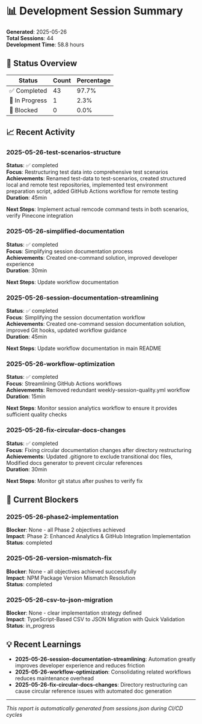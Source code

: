 # 📊 Development Session Summary

**Generated**: 2025-05-26  
**Total Sessions**: 44  
**Development Time**: 58.8 hours  

## 🎯 Status Overview

| Status | Count | Percentage |
|--------|-------|------------|
| ✅ Completed | 43 | 97.7% |
| 🔄 In Progress | 1 | 2.3% |
| 🚫 Blocked | 0 | 0.0% |

## 📈 Recent Activity
### 2025-05-26-test-scenarios-structure
**Status**: ✅ completed  
**Focus**: Restructuring test data into comprehensive test scenarios  
**Achievements**: Renamed test-data to test-scenarios, created structured local and remote test repositories, implemented test environment preparation script, added GitHub Actions workflow for remote testing  
**Duration**: 45min  

**Next Steps**: Implement actual remcode command tests in both scenarios, verify Pinecone integration  

### 2025-05-26-simplified-documentation
**Status**: ✅ completed  
**Focus**: Simplifying session documentation process  
**Achievements**: Created one-command solution, improved developer experience  
**Duration**: 30min  

**Next Steps**: Update workflow documentation  

### 2025-05-26-session-documentation-streamlining
**Status**: ✅ completed  
**Focus**: Simplifying the session documentation workflow  
**Achievements**: Created one-command session documentation solution, improved Git hooks, updated workflow guidance  
**Duration**: 45min  

**Next Steps**: Update workflow documentation in main README  

### 2025-05-26-workflow-optimization
**Status**: ✅ completed  
**Focus**: Streamlining GitHub Actions workflows  
**Achievements**: Removed redundant weekly-session-quality.yml workflow  
**Duration**: 15min  

**Next Steps**: Monitor session analytics workflow to ensure it provides sufficient quality checks  

### 2025-05-26-fix-circular-docs-changes
**Status**: ✅ completed  
**Focus**: Fixing circular documentation changes after directory restructuring  
**Achievements**: Updated .gitignore to exclude transitional doc files, Modified docs generator to prevent circular references  
**Duration**: 30min  

**Next Steps**: Monitor git status after pushes to verify fix  


## 🚫 Current Blockers

### 2025-05-26-phase2-implementation
**Blocker**: None - all Phase 2 objectives achieved  
**Impact**: Phase 2: Enhanced Analytics & GitHub Integration Implementation  
**Status**: completed  

### 2025-05-26-version-mismatch-fix
**Blocker**: None - all objectives achieved successfully  
**Impact**: NPM Package Version Mismatch Resolution  
**Status**: completed  

### 2025-05-26-csv-to-json-migration
**Blocker**: None - clear implementation strategy defined  
**Impact**: TypeScript-Based CSV to JSON Migration with Quick Validation  
**Status**: in_progress  


## 💡 Recent Learnings

- **2025-05-26-session-documentation-streamlining**: Automation greatly improves developer experience and reduces friction
- **2025-05-26-workflow-optimization**: Consolidating related workflows reduces maintenance overhead
- **2025-05-26-fix-circular-docs-changes**: Directory restructuring can cause circular reference issues with automated doc generation

---
*This report is automatically generated from sessions.json during CI/CD cycles*
